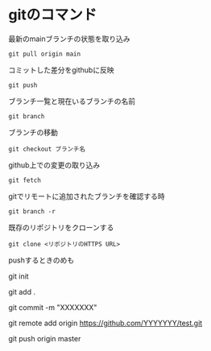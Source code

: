 # gitのコマンド

最新のmainブランチの状態を取り込み
```
git pull origin main
```
コミットした差分をgithubに反映
```
git push
```
ブランチ一覧と現在いるブランチの名前
```
git branch
```
ブランチの移動
```
git checkout ブランチ名
```
github上での変更の取り込み
```
git fetch
```
gitでリモートに追加されたブランチを確認する時
```
git branch -r
```
既存のリポジトリをクローンする
```
git clone <リポジトリのHTTPS URL>
```
pushするときのめも

git init

git add .

git commit -m "XXXXXXX"

git remote add origin https://github.com/YYYYYYY/test.git

git push origin master